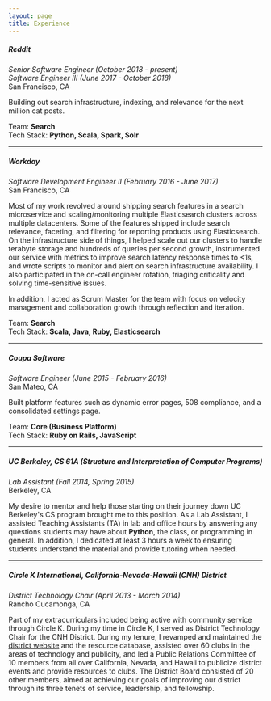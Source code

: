 ```yaml
---
layout: page
title: Experience
---
```


##### Reddit
*Senior Software Engineer (October 2018 - present)*<br />
*Software Engineer III (June 2017 - October 2018)*<br />
San Francisco, CA

Building out search infrastructure, indexing, and relevance for the next million cat posts.

Team: **Search**<br />
Tech Stack: **Python, Scala, Spark, Solr**

<hr>

##### Workday
*Software Development Engineer II (February 2016 - June 2017)*<br />
San Francisco, CA

Most of my work revolved around shipping search features in a search microservice and scaling/monitoring multiple Elasticsearch clusters across multiple datacenters. Some of the features shipped include search relevance, faceting, and filtering for reporting products using Elasticsearch. On the infrastructure side of things, I helped scale out our clusters to handle terabyte storage and hundreds of queries per second growth, instrumented our service with metrics to improve search latency response times to <1s, and wrote scripts to monitor and alert on search infrastructure availability. I also participated in the on-call engineer rotation, triaging criticality and solving time-sensitive issues.

In addition, I acted as Scrum Master for the team with focus on velocity management and collaboration growth through reflection and iteration.

Team: **Search**<br />
Tech Stack: **Scala, Java, Ruby, Elasticsearch**

<hr>

##### Coupa Software
*Software Engineer (June 2015 - February 2016)*<br />
San Mateo, CA

Built platform features such as dynamic error pages, 508 compliance, and a consolidated settings page.

Team: **Core (Business Platform)**<br />
Tech Stack: **Ruby on Rails, JavaScript**

<hr>

##### UC Berkeley, CS 61A (Structure and Interpretation of Computer Programs)
*Lab Assistant (Fall 2014, Spring 2015)*<br />
Berkeley, CA

My desire to mentor and help those starting on their journey down UC Berkeley's CS program brought me to this position. As a Lab Assistant, I assisted Teaching Assistants (TA) in lab and office hours by answering any questions students may have about **Python**, the class, or programming in general. In addition, I dedicated at least 3 hours a week to ensuring students understand the material and provide tutoring when needed.

<hr>

##### Circle K International, California-Nevada-Hawaii (CNH) District
*District Technology Chair (April 2013 - March 2014)*<br />
Rancho Cucamonga, CA

Part of my extracurriculars included being active with community service through Circle K. During my time in Circle K, I served as District Technology Chair for the CNH District. During my tenure, I revamped and maintained the [district website](www.cnhcirclek.org) and the resource database, assisted over 60 clubs in the areas of technology and publicity, and led a Public Relations Committee of 10 members from all over California, Nevada, and Hawaii to publicize district events and provide resources to clubs. The District Board consisted of 20 other members, aimed at achieving our goals of improving our district through its three tenets of service, leadership, and fellowship.
